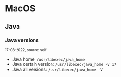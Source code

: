# MacOS

## Java

### Java versions
<sup>17-08-2022, source: self</sup>

- Java home: `/usr/libexec/java_home`
- Java certain version: `/usr/libexec/java_home -v 17`
- Java all versions: `/usr/libexec/java_home -V`
